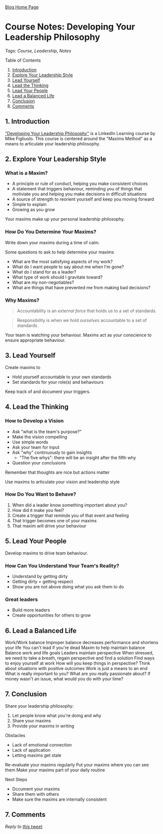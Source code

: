 [Blog Home Page](../../README.md)

# Course Notes: Developing Your Leadership Philosophy

_Tags: Course, Leadership, Notes_

Table of Contents
1. [Introduction](#introduction)
2. [Explore Your Leadership Style](#explore)
3. [Lead Yourself](#yourself)
4. [Lead the Thinking](#thinking)
5. [Lead Your People](#people)
6. [Lead a Balanced Life](#life)
7. [Conclusion](#conclusion)
8. [Comments](#comments)

## 1. <a name='introduction'></a>Introduction

["Developing Your Leadership Philosophy"](https://www.linkedin.com/learning-login/share?forceAccount=false&redirect=https%3A%2F%2Fwww.linkedin.com%2Flearning%2Fdeveloping-your-leadership-philosophy%3Ftrk%3Dshare_ent_url&account=86125970) is a LinkedIn Learning course by Mike Figliuolo. This course is centered around the "Maxims Method" as a means to articulate your leadership philosophy.

## 2. <a name='explore'></a>Explore Your Leadership Style

### What is a Maxim?

* A principle or rule of conduct, helping you make consistent choices
* A statement that triggers behaviour, reminding you of things that motiviate you and helping you make decisions in difficult situations
* A source of strength to reorient yourself and keep you moving forward
* Simple to explain
* Growing as you grow

Your maxims make up your personal leadership philosophy.

### How Do You Determine Your Maxims?

Write down your maxims during a time of calm.

Some questions to ask to help determine your maxims
* What are the most satisfying aspects of my work?
* What do I want people to say about me when I'm gone?
* What do I stand for as a leader?
* What type of work should I gravitate toward?
* What are my non-negotiables?
* What are things that have prevented me from making bad decisions?

### Why Maxims?

> Accountability is an *external force* that holds us to a set of standards.

> Responsibility is when we hold *ourselves* accountable to a set of standards.

Your team is watching your behaviour. Maxims act as your conscience to ensure appropriate behaviour.

## 3. <a name='yourself'></a>Lead Yourself

Create maxims to
* Hold yourself accountable to your own standards
* Set standards for your role(s) and behaviours

Keep track of and document your triggers.

## 4. <a name='thinking'></a>Lead the Thinking

### How to Develop a Vision

* Ask "what is the team's purpose?"
* Make the vision compelling
* Use simple words
* Ask your team for input
* Ask "why" continuously to gain insights
  * "The five whys": there will be an insight after the fifth why
* Question your conclusions

Remember that thoughts are nice but actions matter

Use maxims to articulate your vision and leadership style

### How Do You Want to Behave?

1. When did a leader know something important about you?
2. How did it make you feel?
3. Create a trigger that reminds you of that event and feeling
4. That trigger becomes one of your maxims
5. That maxim will drive your behaviour

## 5. <a name='people'></a>Lead Your People

Develop maxims to drive team behaviour.

### How Can You Understand Your Team's Reality?

* Understand by getting dirty
* Getting dirty = getting respect
* Show you are not above doing what you ask them to do

### Great leaders

* Build more leaders
* Create opportunities for others to grow

## 6. <a name='life'></a>Lead a Balanced Life

Work/Work balance
Improper balance decreases performance and shortens your life
You can't lead if you're dead
Maxim to help maintain balance
Balance work and life goals
Leaders maintain perspective
When stressed, we need to take a breath, regain perspective and find a solution
Find ways to enjoy yourself at work
How will you keep things in perspective?
Think about situations with positive outcomes
Work is just a means to an end
What is really important to you?
What are you really passionate about?
If money wasn't an issue, what would you do with your time?

## 7. <a name='conclusion'></a>Conclusion

Share your leadership philosophy:
1. Let people know what you're doing and why
2. Share your maxims
3. Provide your maxims in writing

Obstacles
* Lack of emotional connection
* Lack of application
* Letting maxims get stale

Re-evaluate your maxims regularly
Put your maxims where you can see them
Make your maxims part of your daily routine

Next Steps
* Dccument your maxims
* Share them with others
* Make sure the maxims are internally consistent

## 7. <a name='comments'></a>Comments

_Reply to [this tweet]()._